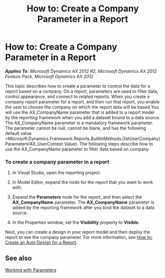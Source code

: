 ﻿---
title: 'How to: Create a Company Parameter in a Report'
TOCTitle: 'How to: Create a Company Parameter in a Report'
ms:assetid: cb6e7bb6-1dc6-4745-b8aa-e45553bde9fe
ms:mtpsurl: https://technet.microsoft.com/en-us/library/Hh533448(v=AX.60)
ms:contentKeyID: 39056464
ms.date: 11/07/2012
mtps_version: v=AX.60
---

# How to: Create a Company Parameter in a Report 


_**Applies To:** Microsoft Dynamics AX 2012 R2, Microsoft Dynamics AX 2012 Feature Pack, Microsoft Dynamics AX 2012_

This topic describes how to create a parameter to control the data for a report based on a company. On a report, parameters are used to filter data, control appearance, and connect to related reports. When you create a company report parameter for a report, and then run that report, you enable the user to choose the company on which the report data will be based.You will use the AX\_CompanyName parameter that is added to a report model by the reporting framework when you add a dataset bound to a data source. The AX\_CompanyName parameter is a mandatory framework parameter. The parameter cannot be null, cannot be blank, and has the following default value =Microsoft.Dynamics.Framework.Reports.BuiltInMethods.GetUserCompany(Parameters\!AX\_UserContext.Value). The following steps describe how to use the AX\_CompanyName parameter to filter data based on company.

### To create a company parameter in a report

1.  In Visual Studio, open the reporting project.

2.  In Model Editor, expand the node for the report that you want to work with.

3.  Expand the **Parameters** node for the report, and then select the **AX\_CompanyName** parameter. The **AX\_CompanyName** parameter is added by the reporting framework after you bind the dataset to a data source.

4.  In the Properties window, set the **Visibility** property to **Visible**.

Next, you can create a design in your report model and then deploy the report to see the company parameter. For more information, see [How to: Create an Auto Design for a Report](how-to-create-an-auto-design-for-a-report.md).

## See also

[Working with Parameters](working-with-parameters.md)


